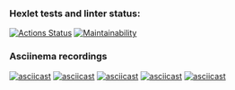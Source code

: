 ### Hexlet tests and linter status:
[![Actions Status](https://github.com/1tanat/java-project-61/actions/workflows/hexlet-check.yml/badge.svg)](https://github.com/1tanat/java-project-61/actions)
[![Maintainability](https://api.codeclimate.com/v1/badges/0d96e6a2d10ed217290b/maintainability)](https://codeclimate.com/github/1tanat/java-project-61/maintainability)
### Asciinema recordings
[![asciicast](https://asciinema.org/a/PTFhVX3q2KskLCg70UKINY0mc.svg)](https://asciinema.org/a/PTFhVX3q2KskLCg70UKINY0mc)
[![asciicast](https://asciinema.org/a/t80IvNRGeDTWpgUXzNu5gvjDC.svg)](https://asciinema.org/a/t80IvNRGeDTWpgUXzNu5gvjDC)
[![asciicast](https://asciinema.org/a/gYy3Hz0Njq38FkmquSibrFpWw.svg)](https://asciinema.org/a/gYy3Hz0Njq38FkmquSibrFpWw)
[![asciicast](https://asciinema.org/a/Z3Q7eaRtA43kf95vtkWsHa2zE.svg)](https://asciinema.org/a/Z3Q7eaRtA43kf95vtkWsHa2zE)
[![asciicast](https://asciinema.org/a/mB7iLA420Hk0mZ7RaDVAB29TP.svg)](https://asciinema.org/a/mB7iLA420Hk0mZ7RaDVAB29TP)
